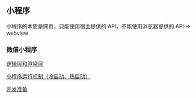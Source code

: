 ## 小程序

小程序的本质是网页，只能使用宿主提供的 API，不能使用浏览器提供的 API -> webview

### 微信小程序

[逻辑层和渲染层](https://developers.weixin.qq.com/miniprogram/dev/framework/quickstart/framework.html#%E6%B8%B2%E6%9F%93%E5%B1%82%E5%92%8C%E9%80%BB%E8%BE%91%E5%B1%82)

[小程序运行机制（冷启动、热启动）](https://developers.weixin.qq.com/miniprogram/dev/framework/runtime/operating-mechanism.html)

[开发准备](./01)

